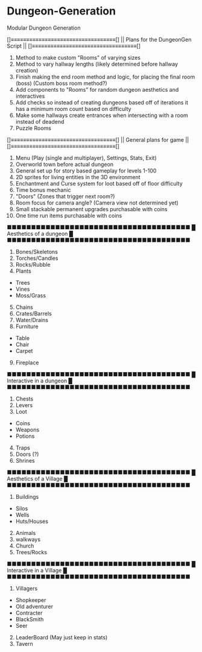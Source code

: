 # Dungeon-Generation
Modular Dungeon Generation

[]≡≡≡≡≡≡≡≡≡≡≡≡≡≡≡≡≡≡≡≡≡≡≡≡≡≡≡≡≡≡≡≡≡≡[]
|| Plans for the DungeonGen Script  ||
[]≡≡≡≡≡≡≡≡≡≡≡≡≡≡≡≡≡≡≡≡≡≡≡≡≡≡≡≡≡≡≡≡≡≡[]

1) Method to make custom "Rooms" of varying sizes
2) Method to vary hallway lengths (likely determined before hallway creation) 
3) Finish making the end room method and logic, for placing the final room (boss) (Custom boss room method?)
4) Add components to "Rooms" for random dungeon aesthetics and interactives
5) Add checks so instead of creating dungeons based off of iterations it has a minimum room count based on difficulty
6) Make some hallways create entrances when intersecting with a room instead of deadend
7) Puzzle Rooms


[]≡≡≡≡≡≡≡≡≡≡≡≡≡≡≡≡≡≡≡≡≡≡≡≡≡≡≡≡≡≡≡≡≡≡[]
||      General plans for game      ||
[]≡≡≡≡≡≡≡≡≡≡≡≡≡≡≡≡≡≡≡≡≡≡≡≡≡≡≡≡≡≡≡≡≡≡[]

1) Menu (Play (single and multiplayer), Settings, Stats, Exit)
2) Overworld town before actual dungeon
3) General set up for story based gameplay for levels 1-100
4) 2D sprites for living entities in the 3D environment
5) Enchantment and Curse system for loot based off of floor difficulty
6) Time bonus mechanic
7) "Doors" (Zones that trigger next room?)
8) Room focus for camera angle? (Camera view not determined yet) 
9) Small stackable permanent upgrades purchasable with coins
10) One time run items purchasable with coins


■■■■■■■■■■■■■■■■■■■■■■■■■■■■■■■■■■■■■■
█       Aesthetics of a dungeon      █
■■■■■■■■■■■■■■■■■■■■■■■■■■■■■■■■■■■■■■

1) Bones/Skeletons
2) Torches/Candles
3) Rocks/Rubble
4) Plants
  - Trees
  - Vines
  - Moss/Grass
5) Chains
6) Crates/Barrels
7) Water/Drains
8) Furniture
  - Table
  - Chair
  - Carpet
9) Fireplace


■■■■■■■■■■■■■■■■■■■■■■■■■■■■■■■■■■■■■■
█      Interactive in a dungeon      █
■■■■■■■■■■■■■■■■■■■■■■■■■■■■■■■■■■■■■■

1) Chests
2) Levers
3) Loot
  - Coins
  - Weapons
  - Potions
4) Traps
5) Doors (?)
6) Shrines


■■■■■■■■■■■■■■■■■■■■■■■■■■■■■■■■■■■■■■
█       Aesthetics of a Village      █
■■■■■■■■■■■■■■■■■■■■■■■■■■■■■■■■■■■■■■

1) Buildings
  - Silos
  - Wells
  - Huts/Houses
2) Animals
3) walkways
4) Church
5) Trees/Rocks


■■■■■■■■■■■■■■■■■■■■■■■■■■■■■■■■■■■■■■
█      Interactive in a Village      █
■■■■■■■■■■■■■■■■■■■■■■■■■■■■■■■■■■■■■■

1) Villagers
  - Shopkeeper
  - Old adventurer
  - Contracter
  - BlackSmith
  - Seer
2) LeaderBoard (May just keep in stats)
3) Tavern
